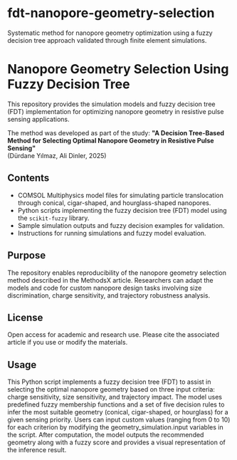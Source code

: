 # fdt-nanopore-geometry-selection
Systematic method for nanopore geometry optimization using a fuzzy decision tree approach validated through finite element simulations.

# Nanopore Geometry Selection Using Fuzzy Decision Tree

This repository provides the simulation models and fuzzy decision tree (FDT) implementation for optimizing nanopore geometry in resistive pulse sensing applications.

The method was developed as part of the study:
**"A Decision Tree-Based Method for Selecting Optimal Nanopore Geometry in Resistive Pulse Sensing"**  
(Dürdane Yılmaz, Ali Dinler, 2025)

## Contents

- COMSOL Multiphysics model files for simulating particle translocation through conical, cigar-shaped, and hourglass-shaped nanopores.
- Python scripts implementing the fuzzy decision tree (FDT) model using the `scikit-fuzzy` library.
- Sample simulation outputs and fuzzy decision examples for validation.
- Instructions for running simulations and fuzzy model evaluation.

## Purpose

The repository enables reproducibility of the nanopore geometry selection method described in the MethodsX article. Researchers can adapt the models and code for custom nanopore design tasks involving size discrimination, charge sensitivity, and trajectory robustness analysis.

## License

Open access for academic and research use. Please cite the associated article if you use or modify the materials.

## Usage

This Python script implements a fuzzy decision tree (FDT) to assist in selecting the optimal nanopore geometry based on three input criteria: charge sensitivity, size sensitivity, and trajectory impact. The model uses predefined fuzzy membership functions and a set of five decision rules to infer the most suitable geometry (conical, cigar-shaped, or hourglass) for a given sensing priority. Users can input custom values (ranging from 0 to 10) for each criterion by modifying the geometry_simulation.input variables in the script. After computation, the model outputs the recommended geometry along with a fuzzy score and provides a visual representation of the inference result.





